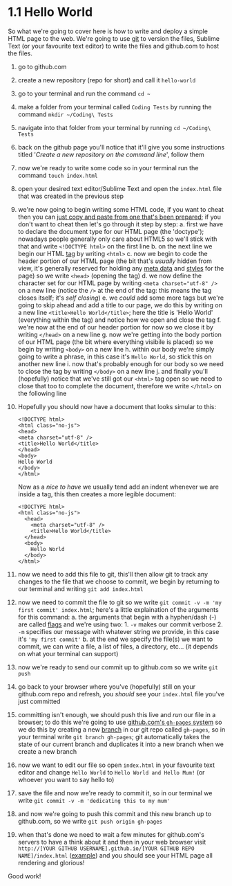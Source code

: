 # 1.1 Hello World

So what we're going to cover here is how to write and deploy a simple HTML page to the web. We're going to use [git](http://git-scm.org) to version the files, Sublime Text (or your favourite text editor) to write the files and github.com to host the files.

1. go to github.com
2. create a new repository (repo for short) and call it `hello-world`
3. go to your terminal and run the command `cd ~`
4. make a folder from your terminal called `Coding Tests` by running the command `mkdir ~/Coding\ Tests`
5. navigate into that folder from your terminal by running `cd ~/Coding\ Tests`
6. back on the github page you'll notice that it'll give you some instructions titled '*Create a new repository on the command line*', follow them
7. now we're ready to write some code so in your terminal run the command `touch index.html`
8. open your desired text editor/Sublime Text and open the `index.html` file that was created in the previous step
9. we're now going to begin writing some HTML code, if you want to cheat then you can [just copy and paste from one that's been prepared](index.html); if you don't want to cheat then let's go through it step by step:
	a. first we have to declare the document type for our HTML page (the 'doctype'); nowadays people generally only care about HTML5 so we'll stick with that and write `<!DOCTYPE html>` on the first line
	b. on the next line we begin our HTML [tag](https://www.google.co.uk/search?q=what+is+a+html+tag) by writing `<html>`
	c. now we begin to code the header portion of our HTML page (the bit that's *usually* hidden from view, it's generally reserved for holding any [meta data](http://en.wikipedia.org/wiki/Meta_element) and [styles](https://developer.mozilla.org/en-US/docs/Web/CSS) for the page) so we write `<head>` (opening the tag)
	d. we now define the character set for our HTML page by writing `<meta charset="utf-8" />` on a new line (notice the `/>` at the end of the tag: this means the tag closes itself; it's *self closing*)
	e. we *could* add some more tags but we're going to skip ahead and add a title to our page, we do this by writing on a new line `<title>Hello World</title>`; here the title is 'Hello World' (everything within the tag) and notice how we open and close the tag
	f. we're now at the end of our header portion for now so we close it by writing `</head>` on a new line
	g. now we're getting into the body portion of our HTML page (the bit where everything visibile is placed) so we begin by writing `<body>` on a new line
	h. within our body we're simply going to write a phrase, in this case it's `Hello World`, so stick this on another new line
	i. now that's probably enough for our body so we need to close the tag by writing `</body>` on a new line
	j. and finally you'll (hopefully) notice that we've still got our `<html>` tag open so we need to close that too to complete the document, therefore we write `</html>` on the following line

10. Hopefully you should now have a document that looks simular to this:

		<!DOCTYPE html>
		<html class="no-js">
		<head>
		<meta charset="utf-8" />
		<title>Hello World</title>
		</head>
		<body>
		Hello World
		</body>
		</html>

	Now as a *nice to have* we usually tend add an indent whenever we are inside a tag, this then creates a more legible document:

		<!DOCTYPE html>
		<html class="no-js">
		  <head>
		    <meta charset="utf-8" />
		    <title>Hello World</title>
		  </head>
		  <body>
		    Hello World
		  </body>
		</html>

11. now we need to add this file to git, this'll then allow git to track any changes to the file that we choose to commit, we begin by returning to our terminal and writing `git add index.html`
12. now we need to commit the file to git so we write `git commit -v -m 'my first commit' index.html`; here's a little explaination of the arguments for this command:
	a. the arguments that begin with a hyphen/dash (-) are called [flags](http://en.wikipedia.org/wiki/Command-line_interface) and we're using two:
		1. `-v` makes our commit verbose
		2. `-m` specifies our message with whatever string we provide, in this case it's `'my first commit'`
	b. at the end we specify the file(s) we want to commit, we can write a file, a list of files, a directory, etc… (it depends on what your terminal can support)
13. now we're ready to send our commit up to github.com so we write `git push`
14. go back to your browser where you've (hopefully) still on your github.com repo and refresh, you *should* see your `index.html` file you've just committed
15. committing isn't enough, we should push this live and *run* our file in a browser; to do this we're going to use [github.com's `gh-pages` system](http://pages.github.com/) so we do this by creating a new [branch](http://git-scm.com/book/ch3-1.html) in our git repo called `gh-pages`, so in your terminal write `git branch gh-pages`; git automatically takes the state of our current branch and duplicates it into a new branch when we create a new branch
16. now we want to edit our file so open `index.html` in your favourite text editor and change `Hello World` to `Hello World and Hello Mum!` (or whoever you want to say hello to)
17. save the file and now we're ready to commit it, so in our terminal we write `git commit -v -m 'dedicating this to my mum'`
18. and now we're going to push this commit and this new branch up to github.com, so we write `git push origin gh-pages`
19. when that's done we need to wait a few minutes for github.com's servers to have a think about it and then in your web browser visit `http://[YOUR GITHUB USERNAME].github.io/[YOUR GITHUB REPO NAME]/index.html` ([example](http://ahmednuaman.github.io/coding-for-my-sister/chapter-1/hello-world/index.html)) and you should see your HTML page all rendering and glorious!

Good work!